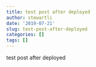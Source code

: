 ```yaml
---
title: test post after deployed
author: stewartli
date: '2019-07-21'
slug: test-post-after-deployed
categories: []
tags: []
---
```


test post after deployed


